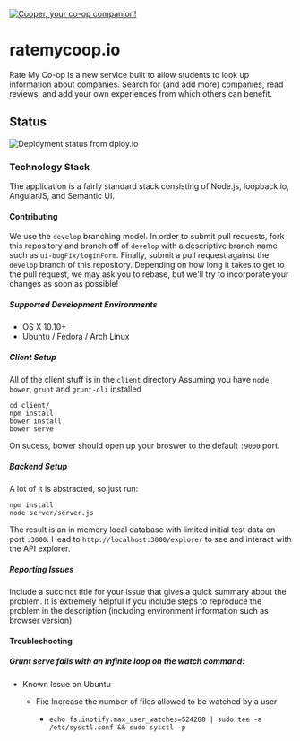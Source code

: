 [![Cooper, your co-op companion!](https://ratemycoop.io/images/cooper/cooper_coop_cat.svg)](https://ratemycoop.io/)

# ratemycoop.io

Rate My Co-op is a new service built to allow students to look up information about companies. Search for (and add more) companies, read reviews, and add your own experiences from which others can benefit.

## Status

![Deployment status from dploy.io](https://ratemycoop-io.dploy.io/badge/02267417976534/22375.svg)

### Technology Stack

The application is a fairly standard stack consisting of Node.js, loopback.io, AngularJS, and Semantic UI.

#### Contributing

We use the `develop` branching model. In order to submit pull requests, fork this repository and branch off of `develop` with a descriptive branch name such as `ui-bugFix/loginForm`. Finally, submit a pull request against the `develop` branch of this repository. Depending on how long it takes to get to the pull request, we may ask you to rebase, but we'll try to incorporate your changes as soon as possible!

##### Supported Development Environments

* OS X 10.10+
* Ubuntu / Fedora / Arch Linux

##### Client Setup

All of the client stuff is in the `client` directory
Assuming you have `node`, `bower`, `grunt` and `grunt-cli` installed

```
cd client/
npm install
bower install
bower serve
```

On sucess, bower should open up your broswer to the default `:9000` port. 

##### Backend Setup

A lot of it is abstracted, so just run:

```
npm install
node server/server.js
```

The result is an in memory local database with limited initial test data on port `:3000`.
Head to `http://localhost:3000/explorer` to see and interact with the API explorer. 

##### Reporting Issues

Include a succinct title for your issue that gives a quick summary about the problem. It is extremely helpful if you include steps to reproduce the problem in the description (including environment information such as browser version).

#### Troubleshooting

##### Grunt serve fails with an infinite loop on the watch command:

* Known Issue on Ubuntu

  * Fix: Increase the number of files allowed to be watched by a user

    * `echo fs.inotify.max_user_watches=524288 | sudo tee -a /etc/sysctl.conf && sudo sysctl -p`
